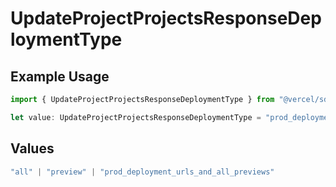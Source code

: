 # UpdateProjectProjectsResponseDeploymentType

## Example Usage

```typescript
import { UpdateProjectProjectsResponseDeploymentType } from "@vercel/sdk/models/operations";

let value: UpdateProjectProjectsResponseDeploymentType = "prod_deployment_urls_and_all_previews";
```

## Values

```typescript
"all" | "preview" | "prod_deployment_urls_and_all_previews"
```
